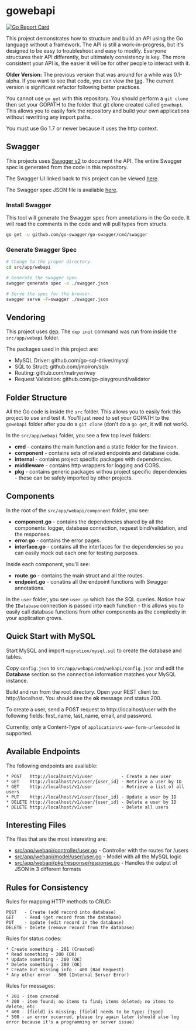 # gowebapi

[![Go Report Card](https://goreportcard.com/badge/github.com/josephspurrier/gowebapi)](https://goreportcard.com/report/github.com/josephspurrier/gowebapi)

This project demonstrates how to structure and build an API using the Go language without a framework.
The API is still a work-in-progress, but it's designed to be easy to troubleshoot and easy to modify.
Everyone structures their API differently, but ultimately consistency is key. The more
consistent your API is, the easier it will be for other people to interact with it.

**Older Version:** The previous version that was around for a while was
0.1-alpha. If you want to see that code, you can view the
[tag](https://github.com/josephspurrier/gowebapi/releases/tag/0.1-alpha).
The current version is significant refactor following better practices.

You cannot use `go get` with this repository. You should perform a `git clone`
then set your GOPATH to the folder that git clone created called `gowebapi`.
This allows you to easily fork the repository and build your own applications
without rewritting any import paths.

You must use Go 1.7 or newer because it uses the http context.

## Swagger

This projects uses [Swagger v2](https://github.com/OAI/OpenAPI-Specification/blob/master/versions/2.0.md)
to document the API. The entire Swagger spec is generated from the code in this
repository.

The Swagger UI linked back to this project can be viewed
[here](http://petstore.swagger.io/?url=https://raw.githubusercontent.com/josephspurrier/gowebapi/master/src/app/webapi/swagger.json).

The Swagger spec JSON file is available
[here](https://github.com/josephspurrier/gowebapi/blob/master/src/app/webapi/swagger.json).

### Install Swagger

This tool will generate the Swagger spec from annotations in the Go code. It
will read the comments in the code and will pull types from structs.

```bash
go get -u github.com/go-swagger/go-swagger/cmd/swagger
```

### Generate Swagger Spec

```bash
# Change to the proper directory.
cd src/app/webapi

# Generate the swagger spec.
swagger generate spec -o ./swagger.json

# Serve the spec for the browser.
swagger serve -F=swagger ./swagger.json
```

## Vendoring

This project uses [dep](https://github.com/golang/dep). The `dep init` command
was run from inside the `src/app/webapi` folder.

The packages used in this project are:
- MySQL Driver: github.com/go-sql-driver/mysql
- SQL to Struct: github.com/jmoiron/sqlx
- Routing: github.com/matryer/way
- Request Validation: github.com/go-playground/validator

## Folder Structure

All the Go code is inside the `src` folder. This allows you to easily fork this
project to use and test it. You'll just need to set your GOPATH to the
`gowebapi` folder after you do a `git clone` (don't do a `go get`, it will not
work).

In the `src/app/webapi` folder, you see a few top level folders:
- **cmd** - contains the main function and a static folder for the favicon.
- **component** - contains sets of related endpoints and database code.
- **internal** - contains project specific packages with dependencies.
- **middleware** - contains http wrappers for logging and CORS.
- **pkg** - contains generic packages withou project specific dependencies - these can be safely imported by other projects.

## Components

In the root of the `src/app/webapi/component` folder, you see:
- **component.go** - contains the dependencies shared by all the components:
logger, database connection, request bind/validation, and the responses.
- **error.go** - contains the error pages.
- **interface.go** - contains all the interfaces for the dependencies so you can
easily mock out each one for testing purposes.

Inside each component, you'll see:
- **route.go** - contains the main struct and all the routes.
- **endpoint.go** - conatins all the endpoint functions with Swagger
annotations.

In the `user` folder, you see `user.go` which has the SQL queries. Notice how
the `IDatabase` connection is passed into each function - this allows you to
easily call database functions from other components as the complexity in your
application grows.

## Quick Start with MySQL

Start MySQL and import `migration/mysql.sql` to create the database and tables.

Copy `config.json` to `src/app/webapi/cmd/webapi/config.json` and edit the
**Database** section so the connection information matches your MySQL instance.

Build and run from the root directory. Open your REST client to:
http://localhost. You should see the **ok** message and status 200.

To create a user, send a POST request to http://localhost/user with the
following fields: first_name, last_name, email, and password.

Currently, only a Content-Type of `application/x-www-form-urlencoded` is
supported.

## Available Endpoints

The following endpoints are available:

```
* POST   http://localhost/v1/user           - Create a new user
* GET	 http://localhost/v1/user/{user_id} - Retrieve a user by ID
* GET	 http://localhost/v1/user           - Retrieve a list of all users
* PUT	 http://localhost/v1/user/{user_id} - Update a user by ID
* DELETE http://localhost/v1/user/{user_id} - Delete a user by ID
* DELETE http://localhost/v1/user           - Delete all users
```

## Interesting Files

The files that are the most interesting are:

* [src/app/webapi/controller/user.go](https://github.com/josephspurrier/gowebapi/blob/master/src/app/webapi/controller/user.go) - Controller with the routes for /users
* [src/app/webapi/model/user/user.go](https://github.com/josephspurrier/gowebapi/blob/master/src/app/webapi/model/user/user.go) - Model with all the MySQL logic
* [src/app/webapi/pkg/response/response.go](https://github.com/josephspurrier/gowebapi/blob/master/src/app/webapi/pkg/response/response.go) - Handles the output of JSON in 3 different formats

## Rules for Consistency

Rules for mapping HTTP methods to CRUD:

```
POST   - Create (add record into database)
GET    - Read (get record from the database)
PUT    - Update (edit record in the database)
DELETE - Delete (remove record from the database)
```

Rules for status codes:

```
* Create something - 201 (Created)
* Read something - 200 (OK)
* Update something - 200 (OK)
* Delete something - 200 (OK)
* Create but missing info - 400 (Bad Request)
* Any other error - 500 (Internal Server Error)
```

Rules for messages:

```
* 201 - item created
* 200 - item found; no items to find; items deleted; no items to delete; etc
* 400 - [field] is missing; [field] needs to be type: [type]
* 500 - an error occurred, please try again later (should also log error because it's a programming or server issue)
```